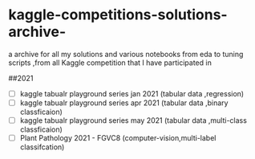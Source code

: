 # kaggle-competitions-solutions-archive-
a archive for all my solutions and various notebooks from eda to tuning scripts ,from all Kaggle competition that I have participated in

##2021
- [ ] kaggle tabualr playground series jan 2021 (tabular data ,regression)
- [ ] kaggle tabualr playground series apr 2021 (tabular data ,binary classficaion)
- [ ] kaggle tabualr playground series may 2021 (tabular data ,multi-class classficaion)
- [ ] Plant Pathology 2021 - FGVC8 (computer-vision,multi-label classifcation)
